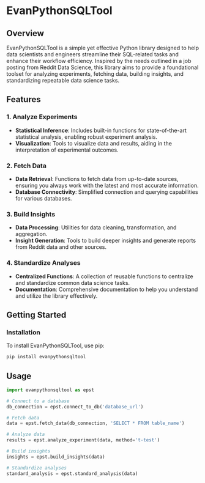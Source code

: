 # EvanPythonSQLTool

## Overview
EvanPythonSQLTool is a simple yet effective Python library designed to help data scientists and engineers streamline their SQL-related tasks and enhance their workflow efficiency. Inspired by the needs outlined in a job posting from Reddit Data Science, this library aims to provide a foundational toolset for analyzing experiments, fetching data, building insights, and standardizing repeatable data science tasks.

## Features

### 1. Analyze Experiments
- **Statistical Inference**: Includes built-in functions for state-of-the-art statistical analysis, enabling robust experiment analysis.
- **Visualization**: Tools to visualize data and results, aiding in the interpretation of experimental outcomes.

### 2. Fetch Data
- **Data Retrieval**: Functions to fetch data from up-to-date sources, ensuring you always work with the latest and most accurate information.
- **Database Connectivity**: Simplified connection and querying capabilities for various databases.

### 3. Build Insights
- **Data Processing**: Utilities for data cleaning, transformation, and aggregation.
- **Insight Generation**: Tools to build deeper insights and generate reports from Reddit data and other sources.

### 4. Standardize Analyses
- **Centralized Functions**: A collection of reusable functions to centralize and standardize common data science tasks.
- **Documentation**: Comprehensive documentation to help you understand and utilize the library effectively.

## Getting Started

### Installation
To install EvanPythonSQLTool, use pip:
```bash
pip install evanpythonsqltool
```


## Usage 

```python
import evanpythonsqltool as epst

# Connect to a database
db_connection = epst.connect_to_db('database_url')

# Fetch data
data = epst.fetch_data(db_connection, 'SELECT * FROM table_name')

# Analyze data
results = epst.analyze_experiment(data, method='t-test')

# Build insights
insights = epst.build_insights(data)

# Standardize analyses
standard_analysis = epst.standard_analysis(data)

```
